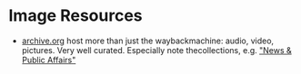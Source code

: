 # Image Resources

* [archive.org](https://archive.org/) host more than just the waybackmachine: audio, video, pictures. Very well curated. Especially note thecollections, e.g. ["News & Public Affairs"](https://archive.org/details/newsandpublicaffairs&tab=collection)
